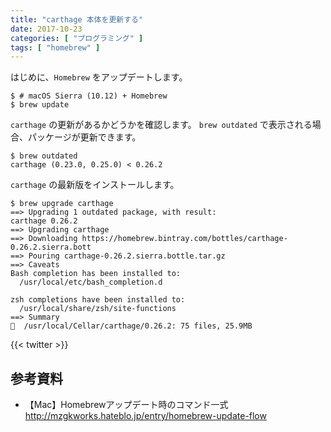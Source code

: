 ```yaml
---
title: "carthage 本体を更新する"
date: 2017-10-23
categories: [ "プログラミング" ]
tags: [ "homebrew" ]
---
```


はじめに、`Homebrew` をアップデートします。

```console
$ # macOS Sierra (10.12) + Homebrew
$ brew update
```

`carthage` の更新があるかどうかを確認します。
`brew outdated` で表示される場合、パッケージが更新できます。

```console
$ brew outdated
carthage (0.23.0, 0.25.0) < 0.26.2
```

`carthage` の最新版をインストールします。

```console
$ brew upgrade carthage
==> Upgrading 1 outdated package, with result:
carthage 0.26.2
==> Upgrading carthage
==> Downloading https://homebrew.bintray.com/bottles/carthage-0.26.2.sierra.bott
==> Pouring carthage-0.26.2.sierra.bottle.tar.gz
==> Caveats
Bash completion has been installed to:
  /usr/local/etc/bash_completion.d

zsh completions have been installed to:
  /usr/local/share/zsh/site-functions
==> Summary
🍺  /usr/local/Cellar/carthage/0.26.2: 75 files, 25.9MB
```

{{< twitter >}}

## 参考資料
- 【Mac】Homebrewアップデート時のコマンド一式<br />
  <span style="word-break: break-all;">
  http://mzgkworks.hateblo.jp/entry/homebrew-update-flow
  </span>
